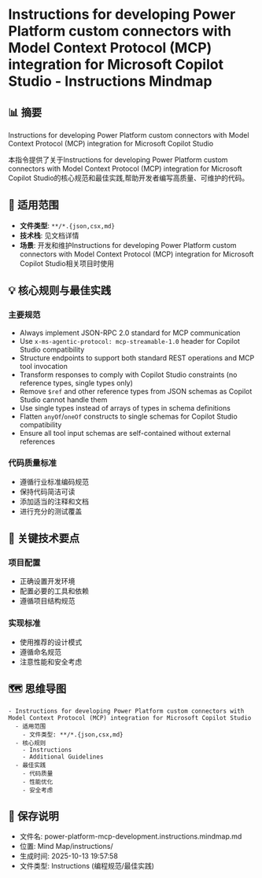 # Instructions for developing Power Platform custom connectors with Model Context Protocol (MCP) integration for Microsoft Copilot Studio - Instructions Mindmap

## 📊 摘要
Instructions for developing Power Platform custom connectors with Model Context Protocol (MCP) integration for Microsoft Copilot Studio

本指令提供了关于Instructions for developing Power Platform custom connectors with Model Context Protocol (MCP) integration for Microsoft Copilot Studio的核心规范和最佳实践,帮助开发者编写高质量、可维护的代码。

## 🎯 适用范围
- **文件类型**: `**/*.{json,csx,md}`
- **技术栈**: 见文档详情
- **场景**: 开发和维护Instructions for developing Power Platform custom connectors with Model Context Protocol (MCP) integration for Microsoft Copilot Studio相关项目时使用

## 💡 核心规则与最佳实践

### 主要规范
- Always implement JSON-RPC 2.0 standard for MCP communication
- Use `x-ms-agentic-protocol: mcp-streamable-1.0` header for Copilot Studio compatibility
- Structure endpoints to support both standard REST operations and MCP tool invocation
- Transform responses to comply with Copilot Studio constraints (no reference types, single types only)
- Remove `$ref` and other reference types from JSON schemas as Copilot Studio cannot handle them
- Use single types instead of arrays of types in schema definitions
- Flatten `anyOf`/`oneOf` constructs to single schemas for Copilot Studio compatibility
- Ensure all tool input schemas are self-contained without external references

### 代码质量标准
- 遵循行业标准编码规范
- 保持代码简洁可读
- 添加适当的注释和文档
- 进行充分的测试覆盖

## 📝 关键技术要点

### 项目配置
- 正确设置开发环境
- 配置必要的工具和依赖
- 遵循项目结构规范

### 实现标准
- 使用推荐的设计模式
- 遵循命名规范
- 注意性能和安全考虑

## 🗺️ 思维导图

```mindmap
- Instructions for developing Power Platform custom connectors with Model Context Protocol (MCP) integration for Microsoft Copilot Studio
  - 适用范围
    - 文件类型: **/*.{json,csx,md}
  - 核心规则
    - Instructions
    - Additional Guidelines
  - 最佳实践
    - 代码质量
    - 性能优化
    - 安全考虑
```

## 💾 保存说明
- 文件名: power-platform-mcp-development.instructions.mindmap.md
- 位置: Mind Map/instructions/
- 生成时间: 2025-10-13 19:57:58
- 文件类型: Instructions (编程规范/最佳实践)
